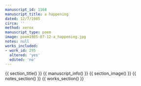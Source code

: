 ```yaml
---
manuscript_id: 1168
manuscript_title: a happening
dated: 12/7/1985
circa: ''
method: xerox
manuscript_type: poem
image: poem1985-07-12-a_happening.jpg
notes: null
works_included:
- work_id: 295
  altered: 'yes'
  edited: 'no'
---
```


{{ section_title() }}
{{ manuscript_info() }}
{{ section_image() }}
{{ notes_section() }}
{{ works_section() }}
